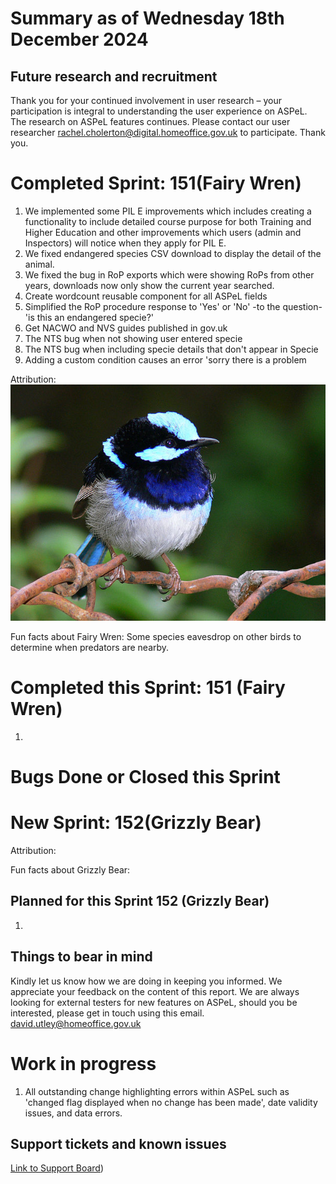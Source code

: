 # Summary as of Wednesday 18th December 2024



## Future research and recruitment 

Thank you for your continued involvement in user research – your participation is integral to understanding the user experience on ASPeL. The research on ASPeL features continues. Please contact our user researcher rachel.cholerton@digital.homeoffice.gov.uk to participate. Thank you.  
 


# Completed Sprint: 151(Fairy Wren)

1) We implemented some PIL E improvements which includes creating a functionality to include detailed course purpose for both Training and Higher Education and other improvements which users (admin and Inspectors) will notice when they apply for PIL E.
2) We fixed endangered species CSV download to display the detail of the animal.
3) We fixed the bug in RoP exports which were showing RoPs from other years, downloads now only show the current year searched.
4) Create wordcount reusable component for all ASPeL fields 
5) Simplified the RoP procedure response to 'Yes' or 'No' -to the question-'is this an endangered specie?'
6) Get NACWO and NVS guides published in gov.uk
7) The NTS bug when not showing user entered specie
8) The NTS bug when including specie details that don't appear in Specie
9) Adding a custom condition causes an error 'sorry there is a problem







Attribution:
![[User:Jaganath, CC BY-SA 3.0 <http://creativecommons.org/licenses/by-sa/3.0/>, via Wikimedia Commons](https://commons.wikimedia.org/wiki/Category:CC-BY-SA-3.0-migrated)](FairyWren.jpg)







Fun facts about Fairy Wren:
Some species eavesdrop on other birds to determine when predators are nearby.





# Completed this Sprint: 151 (Fairy Wren)
1) 
   
   

# Bugs Done or Closed this Sprint

 




# New Sprint: 152(Grizzly Bear)








Attribution:





Fun facts about Grizzly Bear:





## Planned for this Sprint 152 (Grizzly Bear)

1)

   


   

## Things to bear in mind
Kindly let us know how we are doing in keeping you informed. We appreciate your feedback on the content of this report. 
We are always looking for external testers for new features on ASPeL, should you be interested, please get in touch using this email. david.utley@homeoffice.gov.uk

# Work in progress
1) All outstanding change highlighting errors within ASPeL such as 'changed flag displayed when no change has been made', date validity issues, and data errors. 
  

   
 
   
## Support tickets and known issues
[Link to Support Board](https://collaboration.homeoffice.gov.uk/jira/secure/RapidBoard.jspa?rapidView=1717))





  
